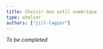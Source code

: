```yaml
---
title: Choisir mon outil numérique
type: atelier
authors: ["jill-lagier"]
---
```


*To be completed*
